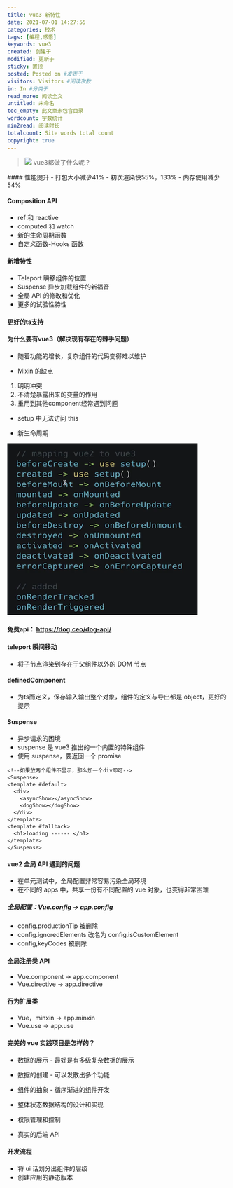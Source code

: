 ```yaml
---
title: vue3-新特性
date: 2021-07-01 14:27:55
categories: 技术
tags: [编程,感悟]
keywords: vue3
created: 创建于
modified: 更新于
sticky: 置顶
posted: Posted on #发表于
visitors: Visitors #阅读次数
in: In #分类于
read_more: 阅读全文
untitled: 未命名
toc_empty: 此文章未包含目录
wordcount: 字数统计
min2read: 阅读时长
totalcount: Site words total count
copyright: true
---
```

<blockquote class="blockquote-center">
<img src="https://www.runoob.com/wp-content/uploads/2017/01/vue.png"></img>
vue3都做了什么呢？
</blockquote>
<!-- more -->
#### 性能提升
- 打包大小减少41%
- 初次渲染快55%，133%
- 内存使用减少54%

#### Composition API
- ref 和 reactive
- computed 和 watch
- 新的生命周期函数
- 自定义函数-Hooks 函数

#### 新增特性
- Teleport 瞬移组件的位置
- Suspense 异步加载组件的新福音
- 全局 API 的修改和优化
- 更多的试验性特性

#### 更好的ts支持



#### 为什么要有vue3（解决现有存在的棘手问题）
- 随着功能的增长，复杂组件的代码变得难以维护

- Mixin 的缺点

1. 明明冲突
2. 不清楚暴露出来的变量的作用
3. 重用到其他component经常遇到问题


- setup 中无法访问 this

- 新生命周期

![生命周期](vue3-新特性/生命周期.png)

#### 免费api： https://dog.ceo/dog-api/

#### teleport 瞬间移动

- 将子节点渲染到存在于父组件以外的 DOM 节点

#### definedComponent

- 为ts而定义，保存输入输出整个对象，组件的定义与导出都是 object，更好的提示

#### Suspense

- 异步请求的困境
- suspense 是 vue3 推出的一个内置的特殊组件
- 使用 suspense，要返回一个 promise

```vue
<!--如果放两个组件不显示，那么加一个div即可-->
<Suspense>
<template #default>
  <div>
    <asyncShow></asyncShow>
    <dogShow></dogShow>
  </div>
</template>
<template #fallback>
  <h1>loading ------ </h1>
</template>
</Suspense>
```

#### vue2 全局 API 遇到的问题

- 在单元测试中，全局配置非常容易污染全局环境
- 在不同的 apps 中，共享一份有不同配置的 vue 对象，也变得非常困难

##### 全局配置：Vue.config -> app.config

- config.productionTip 被删除
- config.ignoredElements 改名为 config.isCustomElement
- config,keyCodes 被删除

#### 全局注册类 API

- Vue.component -> app.component
- Vue.directive -> app.directive

#### 行为扩展类
- Vue，minxin -> app.minxin
- Vue.use -> app.use


#### 完美的 vue 实践项目是怎样的？
- 数据的展示 - 最好是有多级复杂数据的展示
- 数据的创建 - 可以发散出多个功能
- 组件的抽象 - 循序渐进的组件开发

- 整体状态数据结构的设计和实现
- 权限管理和控制
- 真实的后端 API

#### 开发流程

- 将 ui 话划分出组件的层级
- 创建应用的静态版本



